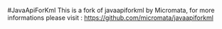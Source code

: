 #JavaApiForKml
This is a fork of javaapiforkml by Micromata, for more informations please visit : https://github.com/micromata/javaapiforkml